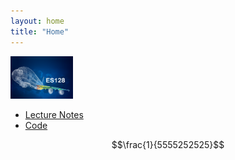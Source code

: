 ```yaml
---
layout: home
title: "Home"
---
```


<img src="./assets/CourseImage.png"
     alt="Course Image"
     style="float: center" 
     width="100px"/>

* [Lecture Notes](./LectureNotes)
* [Code](./code)

$$\frac{1}{5555252525}$$ 